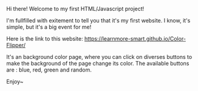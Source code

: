Hi there! Welcome to my first HTML/Javascript project!

I'm fullfilled with exitement to tell you that it's my first website.
I know, it's simple, but it's a big event for me!

Here is the link to this website: https://learnmore-smart.github.io/Color-Flipper/

It's an background color page, where you can click on diverses buttons to make  the background of the page change its color.
The available buttons are : blue, red, green and random.

Enjoy~
